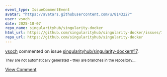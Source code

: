 ```yaml
---
event_type: IssueCommentEvent
avatar: "https://avatars.githubusercontent.com/u/814322?"
user: vsoch
date: 2025-10-07
repo_name: singularityhub/singularity-docker
html_url: https://github.com/singularityhub/singularity-docker/issues/17
repo_url: https://github.com/singularityhub/singularity-docker
---
```


<a href='https://github.com/vsoch' target='_blank'>vsoch</a> commented on issue <a href='https://github.com/singularityhub/singularity-docker/issues/17' target='_blank'>singularityhub/singularity-docker#17</a>.

<small>They are not automatically generated - they are branches in the repository....</small>

<a href='https://github.com/singularityhub/singularity-docker/issues/17' target='_blank'>View Comment</a>